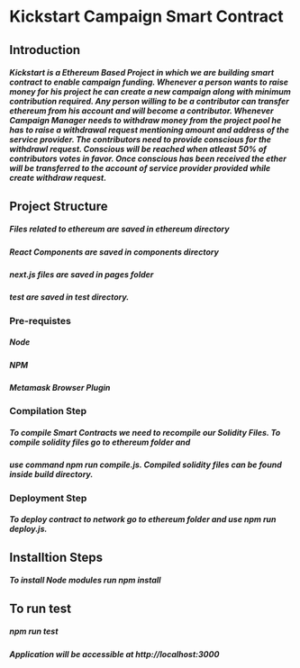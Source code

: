 # Kickstart Campaign Smart Contract

## Introduction
##### Kickstart is a Ethereum Based Project in which we are building smart contract to enable campaign funding.  Whenever a person wants to raise money for his project he can create a new campaign along with minimum contribution required. Any person willing to be a contributor can transfer ethereum from his account and will become a contributor. Whenever Campaign Manager needs to withdraw money from the project pool he has to raise a withdrawal request mentioning amount and address of the service provider. The contributors need to provide conscious for the withdrawl request. Conscious will be reached when atleast 50% of contributors votes in favor. Once conscious has been received the ether will be transferred to the account of service provider provided while create withdraw request.

## Project Structure
##### Files related to ethereum are saved in ethereum directory
##### React Components are saved in components directory
##### next.js files are saved in pages folder
##### test are saved in test directory.

### Pre-requistes
##### Node
##### NPM
##### Metamask Browser Plugin

###  Compilation Step
#####  To compile Smart Contracts we need to recompile our Solidity Files. To compile solidity files go to ethereum folder and 
#####  use command npm run compile.js. Compiled solidity files can be found inside build directory.

### Deployment Step
##### To deploy contract to network go to ethereum folder and use npm run deploy.js.

## Installtion Steps
##### To install Node modules run npm install

## To run test
##### npm run test

##### Application will be accessible at http://localhost:3000



